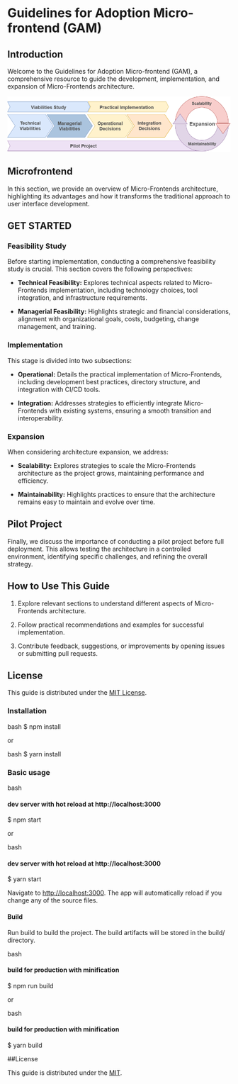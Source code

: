 # Guidelines for Adoption Micro-frontend (GAM)

## Introduction

Welcome to the Guidelines for Adoption Micro-frontend (GAM), a comprehensive resource to guide the development, implementation, and expansion of Micro-Frontends architecture.

![Big Picture](src/assets/images/gam_big_picture.png)

## Microfrontend

In this section, we provide an overview of Micro-Frontends architecture, highlighting its advantages and how it transforms the traditional approach to user interface development.

## GET STARTED

### Feasibility Study

Before starting implementation, conducting a comprehensive feasibility study is crucial. This section covers the following perspectives:

- **Technical Feasibility:** Explores technical aspects related to Micro-Frontends implementation, including technology choices, tool integration, and infrastructure requirements.

- **Managerial Feasibility:** Highlights strategic and financial considerations, alignment with organizational goals, costs, budgeting, change management, and training.

### Implementation

This stage is divided into two subsections:

- **Operational:** Details the practical implementation of Micro-Frontends, including development best practices, directory structure, and integration with CI/CD tools.

- **Integration:** Addresses strategies to efficiently integrate Micro-Frontends with existing systems, ensuring a smooth transition and interoperability.

### Expansion

When considering architecture expansion, we address:

- **Scalability:** Explores strategies to scale the Micro-Frontends architecture as the project grows, maintaining performance and efficiency.

- **Maintainability:** Highlights practices to ensure that the architecture remains easy to maintain and evolve over time.

## Pilot Project

Finally, we discuss the importance of conducting a pilot project before full deployment. This allows testing the architecture in a controlled environment, identifying specific challenges, and refining the overall strategy.

## How to Use This Guide

1. Explore relevant sections to understand different aspects of Micro-Frontends architecture.

2. Follow practical recommendations and examples for successful implementation.

3. Contribute feedback, suggestions, or improvements by opening issues or submitting pull requests.

## License

This guide is distributed under the [MIT License](LICENSE).

### Installation

bash
$ npm install



or

bash
$ yarn install



### Basic usage

bash
#### dev server with hot reload at http://localhost:3000
$ npm start



or 

bash
#### dev server with hot reload at http://localhost:3000
$ yarn start



Navigate to [http://localhost:3000](http://localhost:3000). The app will automatically reload if you change any of the source files.

#### Build

Run build to build the project. The build artifacts will be stored in the build/ directory.

bash
#### build for production with minification
$ npm run build


or

bash
#### build for production with minification
$ yarn build

##License

This guide is distributed under the [MIT](LICENSE).